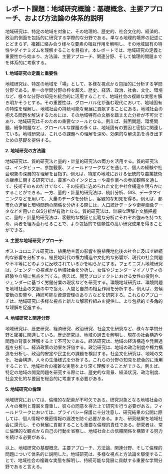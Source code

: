 ## レポート課題：地域研究概論：基礎概念、主要アプローチ、および方法論の体系的説明

地域研究は、特定の地域を対象に、その地理的、歴史的、社会文化的、経済的、政治的側面を包括的に研究する学際的な分野である。単なる地理的境界の記述にとどまらず、複雑に絡み合う様々な要素の相互作用を解明し、その地域固有の特性やダイナミズムを理解することを目指す。本レポートでは、地域研究の定義と重要性から始まり、方法論、主要アプローチ、関連分野、そして倫理的問題までを体系的に考察する。

**1. 地域研究の定義と重要性**

地域研究は、特定の地域を「場」として、多様な視点から包括的に分析する学問分野である。単一の学問分野の枠を超え、歴史、経済、政治、社会、文化、環境など、様々な分野の知見を統合的に活用することで、地域社会の複雑な実態を解き明かそうとする。その重要性は、グローバル化が進む現代において、地域固有の特性を理解し、地域社会の持続可能な発展に貢献することにある。地域社会の抱える問題を解決するためには、その地域特有の文脈を踏まえた分析が不可欠であり、地域研究はそのための重要なツールとなる。例えば、貧困問題、環境問題、紛争問題など、グローバルな課題の多くは、地域固有の要因と密接に関連している。地域研究は、これらの課題への理解を深め、効果的な解決策を導き出すための基礎を提供する。


**2. 地域研究の方法論**

地域研究は、質的研究法と量的・計量的研究法の両方を活用する。質的研究法は、インタビュー、参加観察、フィールドワークなどを通して、個人の経験や社会現象の深層的な理解を目指す。例えば、特定の地域における伝統的な農業技術の継承に関する研究では、農家へのインタビューや農作業への参加観察を通して、技術そのものだけでなく、その技術に込められた文化や社会構造を明らかにすることができる。一方、量的・計量的研究法は、統計分析、GIS、データマイニングなどを用いて、大量のデータを分析し、客観的な知見を得る。例えば、都市化の進展と環境問題の関係を分析する際には、人口統計データや衛星画像データなどを用いたGIS分析が有効となる。質的研究法は、詳細な理解と文脈把握に、量的・計量的研究法は、客観的な検証と広範な分析にそれぞれ強みを持つため、両者を組み合わせることで、より包括的で信頼性の高い研究成果を得ることができる。


**3. 主要な地域研究アプローチ**

ポストコロニアル研究は、植民地主義の影響を脱植民地化後の社会に及ぼす継続的な影響を分析する。植民地時代の権力構造や文化的な影響が、現代の社会問題や不平等にどのように反映されているかを明らかにする。フェミニズム地域研究は、ジェンダーの視点から地域社会を分析し、女性やジェンダーマイノリティの経験や立場に焦点を当てる。例えば、開発プロジェクトにおける女性の役割や、ジェンダーに基づく労働分業の現状などを研究する。環境地域研究は、環境問題を地域社会の文脈の中で捉え、人間と自然の相互作用を分析する。例えば、気候変動の影響や、持続可能な資源管理のあり方などを研究する。これらのアプローチは、地域研究に多様な視点と新たな解釈枠組みを提供し、より包括的で多角的な理解を促進する。


**4. 地域研究と関連分野**

地域研究は、歴史研究、経済研究、政治研究、社会文化研究など、様々な学問分野と密接に関連している。歴史研究は、地域の過去を解明し、現在の社会構造や問題の背景を理解する上で不可欠である。経済研究は、地域の経済構造や発展過程を分析し、経済政策の効果を評価する。政治研究は、地域の政治制度や権力構造を分析し、政治的安定や民主化の課題を検討する。社会文化研究は、地域の文化、社会構造、人々の生活様式を分析する。これらの分野の知見を統合的に活用することで、地域社会の複雑な実態をより深く理解することができる。例えば、特定の地域の開発問題を研究する際には、歴史的な背景、経済状況、政治制度、社会文化的な要因を総合的に考慮する必要がある。


**5. 地域研究の倫理**

地域研究においては、倫理的な配慮が不可欠である。研究対象となる地域社会の人々の権利と尊厳を尊重し、彼らの同意を得た上で研究を行う必要がある。フィールドワークにおいては、プライバシー保護に十分注意し、研究結果の公開に際しては、個人情報や機密情報の漏洩を防ぐ必要がある。また、研究結果を地域社会に還元し、その発展に貢献することも重要な倫理的責任である。研究者は、常に倫理的な観点から自己の行動を省察し、地域社会との信頼関係を構築する努力を続ける必要がある。


以上、地域研究の基礎概念、主要アプローチ、方法論、関連分野、そして倫理的問題について体系的に説明した。地域研究は、多様な視点と方法論を駆使することで、地域社会の複雑な実態を解明し、持続可能な発展に貢献する重要な学問分野であると言える。
